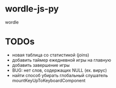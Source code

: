 # wordle-js-py
wordle

# TODOs
- новая таблица со статистикой (joins)
- добавить таймер ежедневной игры на главную
- добавить завершение игры
- BUG: нет слов, содержащих NULL (ex. вирус)
- найти способ убирать глобальный слушатель mountKeyUpToKeyboardComponent